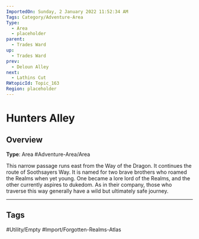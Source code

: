 ```yaml
---
ImportedOn: Sunday, 2 January 2022 11:52:34 AM
Tags: Category/Adventure-Area
Type:
  - Area
  - placeholder
parent:
  - Trades Ward
up:
  - Trades Ward
prev:
  - Deloun Alley
next:
  - Lathins Cut
RWtopicId: Topic_163
Region: placeholder
---
```

# Hunters Alley
## Overview
**Type**: Area
#Adventure-Area/Area

This narrow passage runs east from the Way of the Dragon. It continues the route of Soothsayers Way. It is named for two brave brothers who roamed the Realms when yet young. One became a lore lord of the Realms, and the other currently aspires to dukedom. As in their company, those who traverse this way generally have a wild but ultimately safe journey.


---
## Tags
#Utility/Empty #Import/Forgotten-Realms-Atlas

